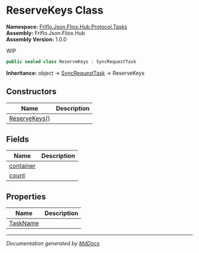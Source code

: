 ﻿<!--  
  <auto-generated>   
    The contents of this file were generated by a tool.  
    Changes to this file may be list if the file is regenerated  
  </auto-generated>   
-->

# ReserveKeys Class

**Namespace:** [Friflo.Json.Fliox.Hub.Protocol.Tasks](../index.md)  
**Assembly:** Friflo.Json.Fliox.Hub  
**Assembly Version:** 1.0.0

WIP

```csharp
public sealed class ReserveKeys : SyncRequestTask
```

**Inheritance:** object → [SyncRequestTask](../SyncRequestTask/index.md) → ReserveKeys

## Constructors

| Name                                   | Description |
| -------------------------------------- | ----------- |
| [ReserveKeys()](constructors/index.md) |             |

## Fields

| Name                             | Description |
| -------------------------------- | ----------- |
| [container](fields/container.md) |             |
| [count](fields/count.md)         |             |

## Properties

| Name                               | Description |
| ---------------------------------- | ----------- |
| [TaskName](properties/TaskName.md) |             |

___

*Documentation generated by [MdDocs](https://github.com/ap0llo/mddocs)*
